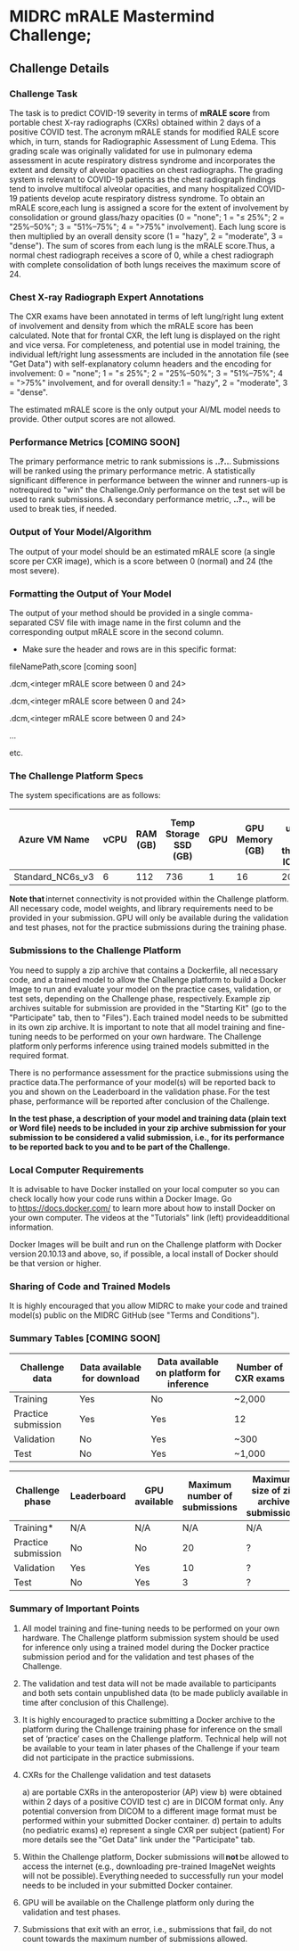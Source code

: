 # MIDRC mRALE Mastermind Challenge;

## Challenge Details 

### Challenge Task

The task is to predict COVID-19 severity in terms of **mRALE score** from portable chest X-ray radiographs (CXRs) obtained within 2 days of a positive COVID test. The acronym mRALE stands for modified RALE score which, in turn, stands for Radiographic Assessment of Lung Edema. This grading scale was originally validated for use in pulmonary edema assessment in acute respiratory distress syndrome and incorporates the extent and density of alveolar opacities on chest radiographs. The grading system is relevant to COVID-19 patients as the chest radiograph findings tend to involve multifocal alveolar opacities, and many hospitalized COVID-19 patients develop acute respiratory distress syndrome. To obtain an mRALE score,each lung is assigned a score for the extent of involvement by consolidation or ground glass/hazy opacities (0 = "none"; 1 = "≤ 25%"; 2 = "25%–50%"; 3 = "51%–75%"; 4 = ">75%" involvement). Each lung score is then multiplied by an overall density score (1 = "hazy", 2 = "moderate", 3 = "dense"). The sum of scores from each lung is the mRALE score.Thus, a normal chest radiograph receives a score of 0, while a chest radiograph with complete consolidation of both lungs receives the maximum score of 24.  

### Chest X-ray Radiograph Expert Annotations

The CXR exams have been annotated in terms of left lung/right lung extent of involvement and density from which the mRALE score has been calculated. Note that for frontal CXR, the left lung is displayed on the right and vice versa. For completeness, and potential use in model training, the individual left/right lung assessments are included in the annotation file (see "Get Data") with self-explanatory column headers and the encoding for involvement: 0 = "none"; 1 = "≤ 25%"; 2 = "25%–50%"; 3 = "51%–75%"; 4 = ">75%" involvement, and for overall density:1 = "hazy", 2 = "moderate", 3 = "dense". 

The estimated mRALE score is the only output your AI/ML model needs to provide. Other output scores are not allowed. 

### Performance Metrics [COMING SOON]

The primary performance metric to rank submissions is **..?..**. Submissions will be ranked using the primary performance metric. A statistically significant difference in performance between the winner and runners-up is notrequired to "win" the Challenge.Only performance on the test set will be used to rank submissions. A secondary performance metric, **..?..**, will be used to break ties, if needed. 

### Output of Your Model/Algorithm

The output of your model should be an estimated mRALE score (a single score per CXR image), which is a score between 0 (normal) and 24 (the most severe).  

### Formatting the Output of Your Model

The output of your method should be provided in a single comma-separated CSV file with image name in the first column and the corresponding output mRALE score in the second column.  

* Make sure the header and rows are in this specific format: 

fileNamePath,score [coming soon]

<dicom-name-1>.dcm,<integer mRALE score between 0 and 24> 

<dicom-name-2>.dcm,<integer mRALE score between 0 and 24> 

<dicom-name-3>.dcm,<integer mRALE score between 0 and 24> 

... 

etc. 

### The Challenge Platform Specs
The system specifications are as follows: 

| Azure VM Name     | vCPU  | RAM (GB)  |  Temp Storage SSD (GB)  |  GPU  | GPU Memory (GB)  |  Max uncached disk throughput:  IOPS/MBps  |  Max NICs |
|-------------------|-------|-----------|-------------------------|-------|------------------|--------------------------------------------|-----------|
| Standard_NC6s_v3  | 6     | 112       | 736                     | 1     | 16               | 20000/200                                  | 4         |

**Note that** internet connectivity is not provided within the Challenge platform. All necessary code, model weights, and library requirements need to be provided in your submission. GPU will only be available during the validation and test phases, not for the practice submissions during the training phase. 

### Submissions to the Challenge Platform
You need to supply a zip archive that contains a Dockerfile, all necessary code, and a trained model to allow the Challenge platform to build a Docker Image to run and evaluate your model on the practice cases, validation, or test sets, depending on the Challenge phase, respectively. Example zip archives suitable for submission are provided in the "Starting Kit" (go to the "Participate" tab, then to "Files"). Each trained model needs to be submitted in its own zip archive. It is important to note that all model training and fine-tuning needs to be performed on your own hardware. The Challenge platform only performs inference using trained models submitted in the required format. 

There is no performance assessment for the practice submissions using the practice data.The performance of your model(s) will be reported back to you and shown on the Leaderboard in the validation phase. For the test phase, performance will be reported after conclusion of the Challenge.  

**In the test phase, a description of your model and training data (plain text or Word file) needs to be included in your zip archive submission for your submission to be considered a valid submission, i.e., for its performance to be reported back to you and to be part of the Challenge.** 

### Local Computer Requirements
It is advisable to have Docker installed on your local computer so you can check locally how your code runs within a Docker Image. Go to https://docs.docker.com/ to learn more about how to install Docker on your own computer. The videos at the "Tutorials" link (left) provideadditional information.  

Docker Images will be built and run on the Challenge platform with Docker version 20.10.13 and above, so, if possible, a local install of Docker should be that version or higher. 

### Sharing of Code and Trained Models
It is highly encouraged that you allow MIDRC to make your code and trained model(s) public on the MIDRC GitHub (see "Terms and Conditions").  

### Summary Tables [COMING SOON]
 
| Challenge data       | Data available for download  | Data available on platform for inference  | Number of CXR exams  |
|----------------------|------------------------------|-------------------------------------------|----------------------|
| Training             | Yes                          | No                                        | ~2,000               |
| Practice submission  | Yes                          | Yes                                       | 12                   |
| Validation           | No                           | Yes                                       |  ~300                |
| Test                 | No                           | Yes                                       | ~1,000               |
 
| Challenge phase      | Leaderboard  |  GPU available  |  Maximum number of submissions  | Maximum size of zip archive submissions  |  Maximum submission run time on platform  |
|----------------------|--------------|-----------------|---------------------------------|------------------------------------------|-------------------------------------------|
| Training*            | N/A          | N/A             | N/A                             | N/A                                      | N/A                                       |
| Practice submission  | No           | No              | 20                              | ?                                        | ?                                         |
| Validation           | Yes          | Yes             | 10                              | ?                                        | ?                                         |
| Test                 | No           | Yes             | 3                               | ?                                        | ?                                         |

### Summary of Important Points
1. All model training and fine-tuning needs to be performed on your own hardware. The Challenge platform submission system should be used for inference only using a trained model during the Docker practice submission period and for the validation and test phases of the Challenge. 

2. The validation and test data will not be made available to participants and both sets contain unpublished data (to be made publicly available in time after conclusion of this Challenge). 

3. It is highly encouraged to practice submitting a Docker archive to the platform during the Challenge training phase for inference on the small set of ‘practice’ cases on the Challenge platform. Technical help will not be available to your team in later phases of the Challenge if your team did not participate in the practice submissions. 

4. CXRs for the Challenge validation and test datasets 

    a) are portable CXRs in the anteroposterior (AP) view
    b) were obtained within 2 days of a positive COVID test 
    c) are in DICOM format only. Any potential conversion from DICOM to a different image format must be performed within your submitted Docker container.
    d) pertain to adults (no pediatric exams)
    e) represent a single CXR per subject (patient) 
    For more details see the "Get Data" link under the "Participate" tab. 

5. Within the Challenge platform, Docker submissions will **not** be allowed to access the internet (e.g., downloading pre-trained ImageNet weights will not be possible). Everything needed to successfully run your model needs to be included in your submitted Docker container. 

6. GPU will be available on the Challenge platform only during the validation and test phases. 

7. Submissions that exit with an error, i.e., submissions that fail, do not count towards the maximum number of submissions allowed. 